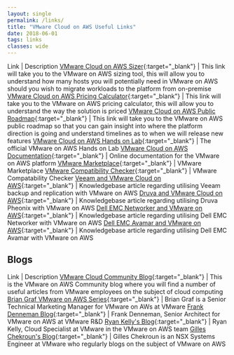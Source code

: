 ```yaml
---
layout: single
permalink: /links/
title: "VMware Cloud on AWS Useful Links"
date: 2018-06-01
tags: links
classes: wide
---
```


Link | Description
[VMware Cloud on AWS Sizer](https://vmcsizer.vmware.com/){:target="_blank"} | This link will take you to the VMware on AWS sizing tool, this will allow you to understand how many hosts you will potentially need in VMware on AWS should you wish to migrate workloads to the platform from on-premise
[VMware Cloud on AWS Pricing Calculator](https://cloud.vmware.com/vmc-aws-pricing){:target="_blank"} | This link will take you to the VMware on AWS pricing calculator, this will allow you to understand the way the solution is priced
[VMware Cloud on AWS Public Roadmap](https://cloud.vmware.com/vmc-aws/roadmap){:target="_blank"} | This link will take you to the VMware on AWS public roadmap so that you can gain insight into where the platform direction is going and understand timelines as to when we will release new features
[VMware Cloud on AWS Hands on Lab](https://www.vmware.com/try-vmware/vmc-aws-hol-labs.html){:target="_blank"} | The official VMware on AWS Hands on Lab
[VMware Cloud on AWS Documentation](https://docs.vmware.com/en/VMware-Cloud-on-AWS/index.html){:target="_blank"} | Online documentation for the VMware on AWS platform
[VMware Marketplace](https://marketplace.vmware.com/vsx/?product=3450,3429){:target="_blank"} | VMware Marketplace
[VMware Compatibility Checker](https://www.vmware.com/resources/compatibility/search.php?productid=42856&deviceCategory=vsanps&details=1&solutionTypes=1&releases=282,281&page=1&display_interval=10&sortColumn=Partner&sortOrder=Asc&b=1516382147510){:target="_blank"} | VMware Compatability Checker
[Veeam and VMware Cloud on AWS](https://kb.vmware.com/s/article/52533){:target="_blank"} | Knowledgebase article regarding utilising Veeam backup and replication with VMware on AWS
[Druva and VMware Cloud on AWS](https://kb.vmware.com/s/article/52687){:target="_blank"} | Knowledgebase article regarding utilising Druva Pheonix with VMware on AWS
[Dell EMC Networker and VMware on AWS](https://kb.vmware.com/s/article/52351){:target="_blank"} | Knowledgebase article regarding utilising Dell EMC Networker with VMware on AWS
[Dell EMC Avamar and VMware on AWS](https://kb.vmware.com/s/article/52471){:target="_blank"} | Knowledgebase article regarding utilising Dell EMC Avamar with VMware on AWS

## Blogs

Link | Description
[VMware Cloud Community Blog](https://cloud.vmware.com/community/){:target="_blank"} | This is the VMware on AWS Community blog where you will find a number of useful articles from VMware employees on the subject of cloud computing
[Brian Graf VMware on AWS Series](https://www.brianjgraf.com/category/vmc/){:target="_blank"} | Brian Graf is a Senior Technical Marketing Manager for VMware on AWs at VMware
[Frank Denneman Blog](http://frankdenneman.nl/){:target="_blank"} | Frank Denneman, Senior Architect for VMware on AWS at VMware R&D
[Ryan Kelly's Blog](http://www.vmtocloud.com/){:target="_blank"} | Ryan Kelly, Cloud Specialist at VMware in the VMware on AWS team
[Gilles Chekroun's Blog](http://www.gilles.cloud/){:target="_blank"} | Gilles Chekroun is an NSX Systems Engineer at VMware who regularly blogs on the subject of VMware on AWS
